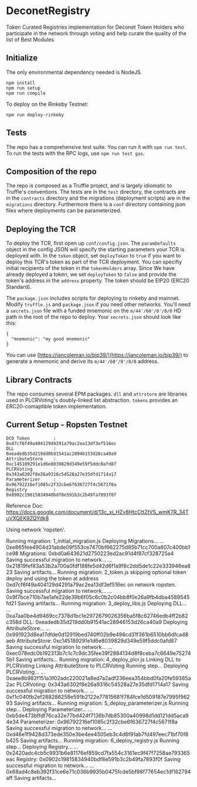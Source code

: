 # DeconetRegistry

Token Curated Registries implementation for Deconet Token Holders who participate in the network through voting and help curate the quality of the list of Best Modules

## Initialize
The only environmental dependency needed is NodeJS.
```
npm install
npm run setup
npm run compile
```
To deploy on the Rinkeby Testnet:
```
npm run deploy-rinkeby
```

## Tests
The repo has a comprehensive test suite. You can run it with `npm run test`. To run the tests with the RPC logs, use `npm run test gas`.

## Composition of the repo
The repo is composed as a Truffle project, and is largely idiomatic to Truffle's conventions. The tests are in the `test` directory, the contracts are in the `contracts` directory and the migrations (deployment scripts) are in the `migrations` directory. Furthermore there is a `conf` directory containing json files where deployments can be parameterized.

## Deploying the TCR
To deploy the TCR, first open up `conf/config.json`. The `paramDefaults` object in the config JSON will specify the starting parameters your TCR is deployed with. In the `token` object, set `deployToken` to `true` if you want to deploy this TCR's token as part of the TCR deployment. You can specifiy initial recipients of the token in the `tokenHolders` array. Since We have already deployed a token, we set `deployToken` to `false` and provide the token's address in the `address` property. The token should be EIP20 (ERC20 Standard).

The `package.json` includes scripts for deploying to rinkeby and mainnet. Modify `truffle.js` and `package.json` if you need other networks. You'll need a `secrets.json` file with a funded mnemonic on the `m/44'/60'/0'/0/0` HD path in the root of the repo to deploy. Your `secrets.json` should look like this:
```
{
  "mnemonic": "my good mnemonic"
}
```
You can use [https://iancoleman.io/bip39/](https://iancoleman.io/bip39/) to generate a mnemonic and derive its `m/44'/60'/0'/0/0` address.

## Library Contracts
The repo consumes several EPM packages. `dll` and `attrstore` are libraries used in PLCRVoting's doubly-linked list abstraction. `tokens` provides an ERC20-comaptible token implementation.

## Current Setup - Ropsten Testnet
```
DCO Token         :               0xd7cf6f49a404129d4291a79ac2ea13df3ef516ec
DLL               :               0xeadedb35d219dd0b91541ac28946153d26ca40a9
AttributeStore    :               0xc145189291e1d6e8039829d349e59f5ddc0afd87
PLCRVoting        :               0x343a6302f8e26a9316c54528a27e35dfd1714a17
Parameterizer     :               0x96792216ef1085c2f32cbe6f636727f4c5671f8a
Registry          :               0x0902c19815834940bdf8e591b3c2b49fa7893f0f
```

Reference Doc: https://docs.google.com/document/d/13c_xj_HZv8HtcCttZtVS_wmK7R_34TuVXQEK9ZQYdk8

Using network 'ropsten'.

Running migration: 1_initial_migration.js
  Deploying Migrations...
  ... 0xe865fee4904d31abde09f553ce7470bf662275d85b71cc700a807c400bb1ce98
  Migrations: 0xbd0a643621d2750223ed2ac91d4f87cf328725a4
Saving successful migration to network...
  ... 0x21819fef83a53b2a700a0fdf188fe5d42d6f1a9f8c2dd5de1c22e333946ea823
Saving artifacts...
Running migration: 2_token.js
skipping optional token deploy and using the token at address 0xd7cf6f49a404129d4291a79ac2ea13df3ef516ec on network ropsten.
Saving successful migration to network...
  ... 0x9f7bce710b7ae1afe22de39b6f05c6c0b2c04bb8f0e26a9fb4dba4589545fd21
Saving artifacts...
Running migration: 3_deploy_libs.js
  Deploying DLL...
  ... 0xa7aa0be4d9469cc7378d1bc1e2972679026356ba5f8c62746edb4ff2b82c358d
  DLL: 0xeadedb35d219dd0b91541ac28946153d26ca40a9
  Deploying AttributeStore...
  ... 0x991923d8ea17dfde0d12919bed740ff02b9e498cd31f361b6510bb6dfca48aeb
  AttributeStore: 0xc145189291e1d6e8039829d349e59f5ddc0afd87
Saving successful migration to network...
  ... 0xec078edc0b192313b7c1c7c9dc35fee39f2884134d8f8ceba7c6649e752745b1
Saving artifacts...
Running migration: 4_deploy_plcr.js
  Linking DLL to PLCRVoting
  Linking AttributeStore to PLCRVoting
  Running step...
  Deploying PLCRVoting...
  ... 0xaee8b982f151a3f02adc220021a8ed7a2adf236eea354bbd0fa20fe59385a2ac
  PLCRVoting: 0x343a6302f8e26a9316c54528a27e35dfd1714a17
Saving successful migration to network...
  ... 0xf1c040fb2ef288286258e591b2122e77815681f784fce1d509187e7995f96293
Saving artifacts...
Running migration: 5_deploy_parameterizer.js
  Running step...
  Deploying Parameterizer...
  ... 0xb5de473bffdf76ca32e77bd424f7136b7db85300a40998d1dd121dd5aca94e34
  Parameterizer: 0x96792216ef1085c2f32cbe6f636727f4c5671f8a
Saving successful migration to network...
  ... 0xd46e1f9428d373ede350e3be4ee4505eb3c4d6f91ab7fd497eec71bf70f8b425
Saving artifacts...
Running migration: 6_deploy_registry.js
  Running step...
  Deploying Registry...
  ... 0x2420adc4cb5c9931b6e81176ef859cd7fa554c3161ec9f47f7258ae793365eac
  Registry: 0x0902c19815834940bdf8e591b3c2b49fa7893f0f
Saving successful migration to network...
  ... 0x68ad4c8eb392f31ce6e71c036b9935b0475fcde5bf98f77654ec1df162794aff
Saving artifacts...